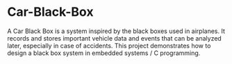 # Car-Black-Box
A Car Black Box is a system inspired by the black boxes used in airplanes. It records and stores important vehicle data and events that can be analyzed later, especially in case of accidents. This project demonstrates how to design a black box system in embedded systems / C programming.
